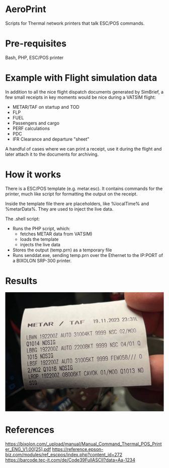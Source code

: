 # AeroPrint
Scripts for Thermal network printers that talk ESC/POS commands.

# Pre-requisites
Bash, PHP, ESC/POS printer

# Example with Flight simulation data
In addition to all the nice flight dispatch documents generated by SimBrief, a few small receipts in key moments would be nice during a VATSIM flight:
- METAR/TAF on startup and TOD
- FLP
- FUEL
- Passengers and cargo
- PERF calculations
- PDC
- IFR Clearance and departure "sheet"

A handful of cases where we can print a receipt, use it during the flight and later attach it to the documents for archiving.

# How it works
There is a ESC/POS template (e.g. metar.esc). It contains commands for the printer, much like script for formatting the output on the receipt.

Inside the template file there are placeholders, like %localTime% and %metarData%. They are used to inject the live data. 

The .shell script:
 - Runs the PHP script, which:
    - fetches METAR data from VATSIM)
    - loads the template
    - injects the live data
 - Stores the output (temp.prn) as a temporary file
 - Runs senddat.exe, sending temp.prn over the Ethernet to the IP:PORT of a BIXOLON SRP-300 printer.

# Results
![METAR](/images/metar.jpg "METAR Receipt")


# References
https://bixolon.com/_upload/manual/Manual_Command_Thermal_POS_Printer_ENG_V1.00[25].pdf
https://reference.epson-biz.com/modules/ref_escpos/index.php?content_id=272
https://barcode.tec-it.com/de/Code39FullASCII?data=Aa-1234